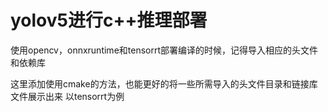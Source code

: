 # yolov5进行c++推理部署

使用opencv，onnxruntime和tensorrt部署编译的时候，记得导入相应的头文件和依赖库

这里添加使用cmake的方法，也能更好的将一些所需导入的头文件目录和链接库文件展示出来
以tensorrt为例




  
